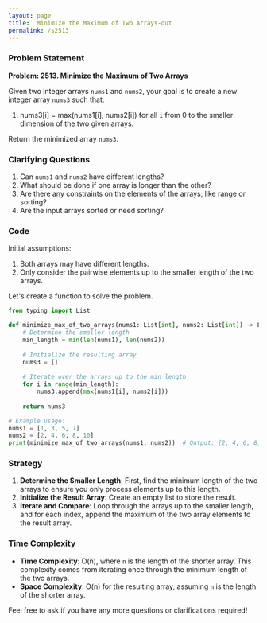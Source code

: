 ```yaml
---
layout: page
title:  Minimize the Maximum of Two Arrays-out
permalink: /s2513
---
```


### Problem Statement

**Problem: 2513. Minimize the Maximum of Two Arrays**

Given two integer arrays `nums1` and `nums2`, your goal is to create a new integer array `nums3` such that:
1. nums3[i] = max(nums1[i], nums2[i]) for all `i` from 0 to the smaller dimension of the two given arrays.

Return the minimized array `nums3`.

### Clarifying Questions

1. Can `nums1` and `nums2` have different lengths?
2. What should be done if one array is longer than the other?
3. Are there any constraints on the elements of the arrays, like range or sorting?
4. Are the input arrays sorted or need sorting?

### Code

Initial assumptions:
1. Both arrays may have different lengths.
2. Only consider the pairwise elements up to the smaller length of the two arrays.

Let's create a function to solve the problem.

```python
from typing import List

def minimize_max_of_two_arrays(nums1: List[int], nums2: List[int]) -> List[int]:
    # Determine the smaller length
    min_length = min(len(nums1), len(nums2))
    
    # Initialize the resulting array
    nums3 = []
    
    # Iterate over the arrays up to the min_length
    for i in range(min_length):
        nums3.append(max(nums1[i], nums2[i]))
    
    return nums3

# Example usage:
nums1 = [1, 3, 5, 7]
nums2 = [2, 4, 6, 8, 10]
print(minimize_max_of_two_arrays(nums1, nums2))  # Output: [2, 4, 6, 8]
```

### Strategy

1. **Determine the Smaller Length**: First, find the minimum length of the two arrays to ensure you only process elements up to this length.
2. **Initialize the Result Array**: Create an empty list to store the result.
3. **Iterate and Compare**: Loop through the arrays up to the smaller length, and for each index, append the maximum of the two array elements to the result array.

### Time Complexity

- **Time Complexity**: O(n), where `n` is the length of the shorter array. This complexity comes from iterating once through the minimum length of the two arrays.
- **Space Complexity**: O(n) for the resulting array, assuming `n` is the length of the shorter array.

Feel free to ask if you have any more questions or clarifications required!